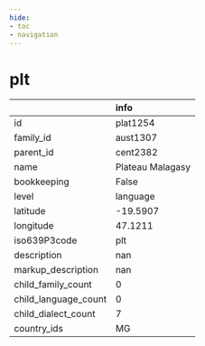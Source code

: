 ```yaml
---
hide:
- toc
- navigation
---
```

# plt
|                      | info             |
|:---------------------|:-----------------|
| id                   | plat1254         |
| family_id            | aust1307         |
| parent_id            | cent2382         |
| name                 | Plateau Malagasy |
| bookkeeping          | False            |
| level                | language         |
| latitude             | -19.5907         |
| longitude            | 47.1211          |
| iso639P3code         | plt              |
| description          | nan              |
| markup_description   | nan              |
| child_family_count   | 0                |
| child_language_count | 0                |
| child_dialect_count  | 7                |
| country_ids          | MG               |
